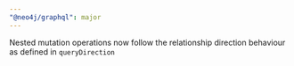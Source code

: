 ```yaml
---
"@neo4j/graphql": major
---
```


Nested mutation operations now follow the relationship direction behaviour as defined in `queryDirection`
